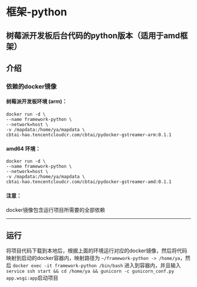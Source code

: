 # 框架-python
树莓派开发板后台代码的python版本（适用于amd框架）
---
## 介绍
### 依赖的docker镜像
#### 树莓派开发板环境 (arm)：
```shell
docker run -d \
--name framework-python \
--network=host \
-v /mapdata:/home/ya/mapdata \
cbtai-hao.tencentcloudcr.com/cbtai/pydocker-gstreamer-arm:0.1.1
```
#### amd64 环境：
```shell
docker run -d \
--name framework-python \
--network=host \
-v /mapdata:/home/ya/mapdata \
cbtai-hao.tencentcloudcr.com/cbtai/pydocker-gstreamer-amd:0.1.1
```
#### 注意：
docker镜像包含运行项目所需要的全部依赖

---
## 运行
将项目代码下载到本地后，根据上面的环境运行对应的docker镜像，然后将代码映射到启动的docker容器内，映射路径为 `~/framework-python -> /home/ya`，然后 `docker exec -it framework-python /bin/bash` 进入到容器内，并且输入`service ssh start && cd /home/ya && gunicorn -c gunicorn_conf.py app.wsgi:app`启动项目

